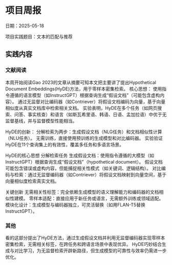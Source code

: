 # 项目周报

日期：2025-05-18

项目实践题目：文本的匹配与推荐

## 实践内容

### 文献阅读

本周开始阅读Gao 2023的文章从摘要可知本文把主要讲了提出Hypothetical Document Embeddings(HyDE)方法，用于零样本密集检索。
核心思想：
使用指令遵循的语言模型（如InstructGPT）根据查询生成“假设文档”（可能包含虚构内容）。
通过无监督对比编码器（如Contriever）将假设文档编码为向量，基于向量相似度从真实文档库中检索相关文档。
实验表明，HyDE在多个任务（如网页搜索、问答、事实核查）和语言（如斯瓦希里语、韩语、日语、孟加拉语）中优于无监督基线，并与监督模型性能相当。

HyDE的创新：
分解检索为两步：生成假设文档（NLG任务）和文档相似性计算（NLU任务）。
无需训练，直接使用预训练的生成模型和对比编码器。
实验验证HyDE在11个查询集上的有效性，覆盖多任务和多语言场景。

HyDE的核心思想
分解检索任务
生成假设文档：使用指令遵循的大模型（如InstructGPT）根据查询生成“假设文档”（hypothetical document）。
假设文档可能包含错误或虚构内容，但能捕捉相关性模式（如关键词、逻辑结构）。
对比编码与检索：通过无监督编码器（如Contriever）将假设文档映射到向量空间，基于向量相似度检索真实文档。

关键创新
无需相关性标签：完全依赖生成模型的语义理解能力和编码器的文档相似性建模。
零样本适配：直接应用于新任务或语言，无需额外训练或领域适配。
模块化设计：生成模型与编码器独立，可灵活替换（如用FLAN-T5替换InstructGPT）。

### 其他

看的这部分提出了HyDE方法，通过生成假设文档并利用无监督编码器实现零样本密集检索，无需相关标签，在跨任务和跨语言场景中表现优异。
HyDE巧妙结合生成与对比学习，为无监督检索开辟新路径，但生成模型的可靠性与效率仍需进一步优化。